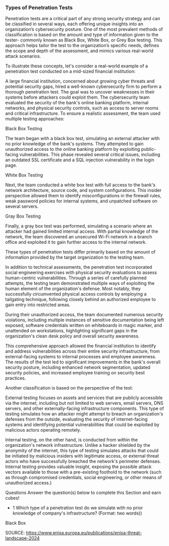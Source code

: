 <h3>Types of Penetration Tests</h3>

Penetration tests are a critical part of any strong security strategy and can be classified in several ways, each offering unique insights into an organization’s cybersecurity posture. One of the most prevalent methods of classification is based on the amount and type of information given to the tester- commonly known as Black Box, White Box, or Grey Box testing. This approach helps tailor the test to the organization’s specific needs, defines the scope and depth of the assessment, and mimics various real-world attack scenarios.

To illustrate these concepts, let's consider a real-world example of a penetration test conducted on a mid-sized financial institution:

A large financial institution, concerned about growing cyber threats and potential security gaps, hired a well-known cybersecurity firm to perform a thorough penetration test. The goal was to uncover weaknesses in their systems before attackers could exploit them. The cybersecurity team evaluated the security of the bank's online banking platform, internal networks, and physical security controls, such as access to server rooms and critical infrastructure. To ensure a realistic assessment, the team used multiple testing approaches:

Black Box Testing

The team began with a black box test, simulating an external attacker with no prior knowledge of the bank's systems. They attempted to gain unauthorized access to the online banking platform by exploiting public-facing vulnerabilities. This phase revealed several critical issues, including an outdated SSL certificate and a SQL injection vulnerability in the login page.

White Box Testing

Next, the team conducted a white box test with full access to the bank's network architecture, source code, and system configurations. This insider perspective allowed them to identify misconfigurations in the firewall rules, weak password policies for internal systems, and unpatched software on several servers.

Gray Box Testing

Finally, a gray box test was performed, simulating a scenario where an attacker had gained limited internal access. With partial knowledge of the network, the team discovered an unsecured Wi-Fi network in a branch office and exploited it to gain further access to the internal network.

These types of penetration tests differ primarily based on the amount of information provided by the target organization to the testing team.

In addition to technical assessments, the penetration test incorporated social engineering exercises with physical security evaluations to assess human-centric vulnerabilities. Through a series of carefully planned attempts, the testing team demonstrated multiple ways of exploiting the human element of the organization's defense. Most notably, they successfully circumvented physical access controls by employing a tailgating technique, following closely behind an authorized employee to gain entry into restricted areas.

During their unauthorized access, the team documented numerous security violations, including multiple instances of sensitive documentation being left exposed, software credentials written on whiteboards in magic marker, and unattended on workstations, highlighting significant gaps in the organization's clean desk policy and overall security awareness.

This comprehensive approach allowed the financial institution to identify and address vulnerabilities across their entire security infrastructure, from external-facing systems to internal processes and employee awareness. The results of the test led to significant improvements in the bank's overall security posture, including enhanced network segmentation, updated security policies, and increased employee training on security best practices.

Another classification is based on the perspective of the test:

External testing focuses on assets and services that are publicly accessible via the internet, including but not limited to web servers, email servers, DNS servers, and other externally-facing infrastructure components. This type of testing simulates how an attacker might attempt to breach an organization's defenses from the outside, evaluating the security of internet-facing systems and identifying potential vulnerabilities that could be exploited by malicious actors operating remotely.

Internal testing, on the other hand, is conducted from within the organization's network infrastructure. Unlike a hacker shielded by the anonymity of the internet, this type of testing simulates attacks that could be initiated by malicious insiders with legitimate access, or external threat actors who have successfully breached the network's perimeter defenses. Internal testing provides valuable insight, exposing the possible attack vectors available to those with a pre-existing foothold to the network (such as through compromised credentials, social engineering, or other means of unauthorized access.)

Questions
Answer the question(s) below to complete this Section and earn cubes!

- 1 Which type of a penetration test do we simulate with no prior knowledge of company's infrastructure? (Format: two words))

Black Box

SOURCE: https://www.enisa.europa.eu/publications/enisa-threat-landscape-2024
